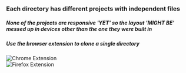 ### Each directory has different projects with independent files        

##### None of the projects are responsive 'YET' so the layout 'MIGHT BE' messed up in devices other than the one they were built in

##### Use the browser extension to clone a single directory
![Chrome Extension](https://chrome.google.com/webstore/detail/gitzip-for-github/ffabmkklhbepgcgfonabamgnfafbdlkn)  
![Firefox Extension](https://addons.mozilla.org/en-US/firefox/addon/gitzip/)
